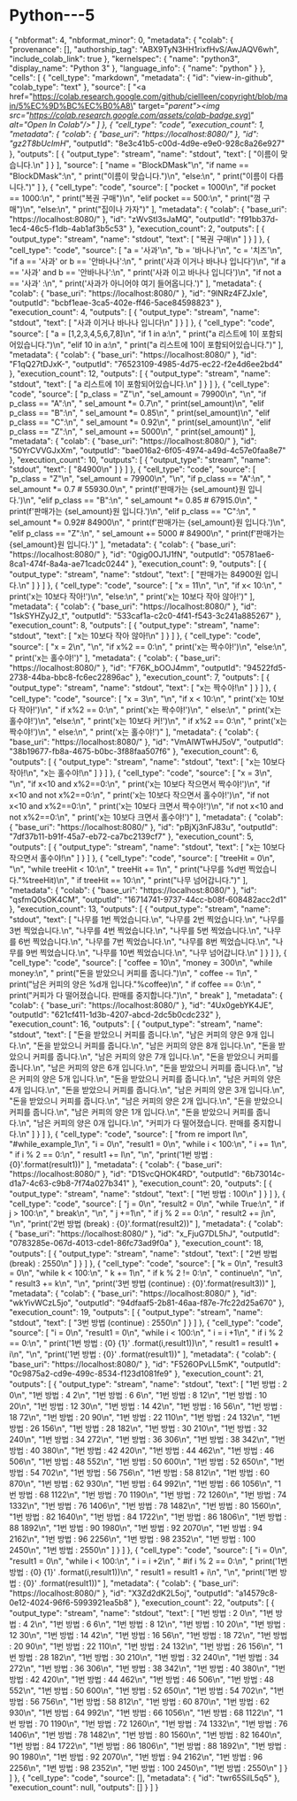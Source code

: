# Python---5

{
  "nbformat": 4,
  "nbformat_minor": 0,
  "metadata": {
    "colab": {
      "provenance": [],
      "authorship_tag": "ABX9TyN3HH1rixfHvS/AwJAQV6wh",
      "include_colab_link": true
    },
    "kernelspec": {
      "name": "python3",
      "display_name": "Python 3"
    },
    "language_info": {
      "name": "python"
    }
  },
  "cells": [
    {
      "cell_type": "markdown",
      "metadata": {
        "id": "view-in-github",
        "colab_type": "text"
      },
      "source": [
        "<a href=\"https://colab.research.google.com/github/ciellleen/copyright/blob/main/5%EC%9D%BC%EC%B0%A8\" target=\"_parent\"><img src=\"https://colab.research.google.com/assets/colab-badge.svg\" alt=\"Open In Colab\"/></a>"
      ]
    },
    {
      "cell_type": "code",
      "execution_count": 1,
      "metadata": {
        "colab": {
          "base_uri": "https://localhost:8080/"
        },
        "id": "gz2T8bUcImH_",
        "outputId": "8e3c41b5-c00d-4d9e-e9e0-928c8a26e927"
      },
      "outputs": [
        {
          "output_type": "stream",
          "name": "stdout",
          "text": [
            "이름이 맞습니다.\n"
          ]
        }
      ],
      "source": [
        "name = \"BlockDMask\"\n",
        "if name == \"BlockDMask\":\n",
        " print(\"이름이 맞습니다.\")\n",
        "else:\n",
        " print(\"이름이 다릅니다.\")"
      ]
    },
    {
      "cell_type": "code",
      "source": [
        "pocket = 1000\n",
        "if pocket == 1000:\n",
        " print(\"복권 구매\")\n",
        "elif pocket == 500:\n",
        " print(\"껌 구매\")\n",
        "else:\n",
        " print(\"집이나 가자\")"
      ],
      "metadata": {
        "colab": {
          "base_uri": "https://localhost:8080/"
        },
        "id": "zWvStI3sJaMQ",
        "outputId": "f91bb37d-1ec4-46c5-f1db-4ab1af3b5c53"
      },
      "execution_count": 2,
      "outputs": [
        {
          "output_type": "stream",
          "name": "stdout",
          "text": [
            "복권 구매\n"
          ]
        }
      ]
    },
    {
      "cell_type": "code",
      "source": [
        "a = '사과'\n",
        "b = '바나나'\n",
        "c = '치즈'\n",
        "if a == '사과' or b == '안바나나':\n",
        "  print('사과 이거나 바나나 입니다')\n",
        "if a == '사과' and b == '안바나나':\n",
        "  print('사과 이고 바나나 입니다')\n",
        "if not a == '사과' :\n",
        "  print('사과가 아니어야 여기 들어옵니다.')"
      ],
      "metadata": {
        "colab": {
          "base_uri": "https://localhost:8080/"
        },
        "id": "9lNRz4FZJxIe",
        "outputId": "bcbf1eae-3ca5-402e-ff46-5ace84598823"
      },
      "execution_count": 4,
      "outputs": [
        {
          "output_type": "stream",
          "name": "stdout",
          "text": [
            "사과 이거나 바나나 입니다\n"
          ]
        }
      ]
    },
    {
      "cell_type": "code",
      "source": [
        "a = [1,2,3,4,5,6,7,8]\n",
        "if 1 in a:\n",
        "  print(\"a 리스트에 1이 포함되어있습니다.\")\n",
        "elif 10 in a:\n",
        "  print(\"a 리스트에 10이 포함되어있습니다.\")"
      ],
      "metadata": {
        "colab": {
          "base_uri": "https://localhost:8080/"
        },
        "id": "F1qQ27tDJxK-",
        "outputId": "76523109-4985-4d75-ec22-f2e4d6ee2bd4"
      },
      "execution_count": 12,
      "outputs": [
        {
          "output_type": "stream",
          "name": "stdout",
          "text": [
            "a 리스트에 1이 포함되어있습니다.\n"
          ]
        }
      ]
    },
    {
      "cell_type": "code",
      "source": [
        "p_class = \"Z\"\n",
        "sel_amount = 79900\n",
        "\n",
        "if p_class == \"A\":\n",
        "  sel_amount *= 0.7\n",
        "  print(sel_amount)\n",
        "elif p_class == \"B\":\n",
        "  sel_amount *= 0.85\n",
        "  print(sel_amount)\n",
        "elif p_class == \"C\":\n",
        "  sel_amount *= 0.92\n",
        "  print(sel_amount)\n",
        "elif p_class == \"Z\":\n",
        "  sel_amount += 5000\n",
        "  print(sel_amount)"
      ],
      "metadata": {
        "colab": {
          "base_uri": "https://localhost:8080/"
        },
        "id": "50YrCVVGJxXm",
        "outputId": "bae016a2-6f05-4974-a49d-4c57e0faa8e7"
      },
      "execution_count": 10,
      "outputs": [
        {
          "output_type": "stream",
          "name": "stdout",
          "text": [
            "84900\n"
          ]
        }
      ]
    },
    {
      "cell_type": "code",
      "source": [
        "p_class = \"Z\"\n",
        "sel_amount = 79900\n",
        "\n",
        "if p_class == \"A\":\n",
        "  sel_amount *= 0.7 # 55930.0\n",
        "  print(f'판매가는 {sel_amount}원 입니다.')\n",
        "elif p_class == \"B\":\n",
        "  sel_amount *= 0.85 # 67915.0\n",
        "  print(f'판매가는 {sel_amount}원 입니다.')\n",
        "elif p_class == \"C\":\n",
        "  sel_amount *= 0.92# 84900\n",
        "  print(f'판매가는 {sel_amount}원 입니다.')\n",
        "elif p_class == \"Z\":\n",
        "  sel_amount += 5000 # 84900\n",
        "  print(f'판매가는 {sel_amount}원 입니다.')"
      ],
      "metadata": {
        "colab": {
          "base_uri": "https://localhost:8080/"
        },
        "id": "0gig0OJ1J1fN",
        "outputId": "05781ae6-8ca1-474f-8a4a-ae71cadc0244"
      },
      "execution_count": 9,
      "outputs": [
        {
          "output_type": "stream",
          "name": "stdout",
          "text": [
            "판매가는 84900원 입니다.\n"
          ]
        }
      ]
    },
    {
      "cell_type": "code",
      "source": [
        "x = 11\n",
        "\n",
        "if x< 10:\n",
        "  print('x는 10보다 작아!')\n",
        "else:\n",
        "  print('x는 10보다 작아 않아!')"
      ],
      "metadata": {
        "colab": {
          "base_uri": "https://localhost:8080/"
        },
        "id": "1skSYHZyJ2_t",
        "outputId": "533caf1a-c2c0-4f41-f543-3c241a885267"
      },
      "execution_count": 8,
      "outputs": [
        {
          "output_type": "stream",
          "name": "stdout",
          "text": [
            "x는 10보다 작아 않아!\n"
          ]
        }
      ]
    },
    {
      "cell_type": "code",
      "source": [
        "x = 2\n",
        "\n",
        "if x%2 == 0:\n",
        "  print('x는 짝수야!')\n",
        "else:\n",
        "  print('x는 홀수야!')"
      ],
      "metadata": {
        "colab": {
          "base_uri": "https://localhost:8080/"
        },
        "id": "F76K_bOOJ4mm",
        "outputId": "94522fd5-2738-44ba-bbc8-fc6ec22896ac"
      },
      "execution_count": 7,
      "outputs": [
        {
          "output_type": "stream",
          "name": "stdout",
          "text": [
            "x는 짝수야!\n"
          ]
        }
      ]
    },
    {
      "cell_type": "code",
      "source": [
        "x = 3\n",
        "\n",
        "if x < 10:\n",
        "  print('x는 10보다 작아!')\n",
        "  if x%2 == 0:\n",
        "    print('x는 짝수야!')\n",
        "  else:\n",
        "    print('x는 홀수야!')\n",
        "else:\n",
        "  print('x는 10보다 커!')\n",
        "  if x%2 == 0:\n",
        "    print('x는 짝수야!')\n",
        "  else:\n",
        "    print('x는 홀수야!')"
      ],
      "metadata": {
        "colab": {
          "base_uri": "https://localhost:8080/"
        },
        "id": "VmAlWTwHJ5oV",
        "outputId": "38b19677-fb8a-4675-b0bc-3f88faa507f6"
      },
      "execution_count": 6,
      "outputs": [
        {
          "output_type": "stream",
          "name": "stdout",
          "text": [
            "x는 10보다 작아!\n",
            "x는 홀수야!\n"
          ]
        }
      ]
    },
    {
      "cell_type": "code",
      "source": [
        "x = 3\n",
        "\n",
        "if x<10 and x%2==0:\n",
        "  print('x는 10보다 작으면서 짝수야!')\n",
        "if x<10 and not x%2==0:\n",
        "  print('x는 10보다 작으면서 홀수야!')\n",
        "if not x<10 and x%2==0:\n",
        "  print('x는 10보다 크면서 짝수야!')\n",
        "if not x<10 and not x%2==0:\n",
        "  print('x는 10보다 크면서 홀수야!')"
      ],
      "metadata": {
        "colab": {
          "base_uri": "https://localhost:8080/"
        },
        "id": "pBjXj3nFJ83u",
        "outputId": "7df37b11-b91f-45a7-eb72-ca7bc2139cf7"
      },
      "execution_count": 5,
      "outputs": [
        {
          "output_type": "stream",
          "name": "stdout",
          "text": [
            "x는 10보다 작으면서 홀수야!\n"
          ]
        }
      ]
    },
    {
      "cell_type": "code",
      "source": [
        "treeHit = 0\n",
        "\n",
        "while treeHit < 10:\n",
        "  treeHit += 1\n",
        "  print(\"나무를 %d번 찍었습니다.\"%treeHit)\n",
        "  if treeHit == 10:\n",
        "    print(\"나무 넘어갑니다.\")"
      ],
      "metadata": {
        "colab": {
          "base_uri": "https://localhost:8080/"
        },
        "id": "qsfmQ0sOK4CM",
        "outputId": "16714741-9737-44cc-b08f-608482acc2d1"
      },
      "execution_count": 13,
      "outputs": [
        {
          "output_type": "stream",
          "name": "stdout",
          "text": [
            "나무를 1번 찍었습니다.\n",
            "나무를 2번 찍었습니다.\n",
            "나무를 3번 찍었습니다.\n",
            "나무를 4번 찍었습니다.\n",
            "나무를 5번 찍었습니다.\n",
            "나무를 6번 찍었습니다.\n",
            "나무를 7번 찍었습니다.\n",
            "나무를 8번 찍었습니다.\n",
            "나무를 9번 찍었습니다.\n",
            "나무를 10번 찍었습니다.\n",
            "나무 넘어갑니다.\n"
          ]
        }
      ]
    },
    {
      "cell_type": "code",
      "source": [
        "coffee = 10\n",
        "money = 300\n",
        "while money:\n",
        "  print(\"돈을 받았으니 커피를 줍니다.\")\n",
        "  coffee -= 1\n",
        "  print(\"남은 커피의 양은 %d개 입니다.\"%coffee)\n",
        "  if coffee == 0:\n",
        "    print(\"커피가 다 떨어졌습니다. 판매를 중지합니다.\")\n",
        "    break"
      ],
      "metadata": {
        "colab": {
          "base_uri": "https://localhost:8080/"
        },
        "id": "4Ux0gebYK4JE",
        "outputId": "621cf411-1d3b-4207-abcd-2dc5b0cdc232"
      },
      "execution_count": 16,
      "outputs": [
        {
          "output_type": "stream",
          "name": "stdout",
          "text": [
            "돈을 받았으니 커피를 줍니다.\n",
            "남은 커피의 양은 9개 입니다.\n",
            "돈을 받았으니 커피를 줍니다.\n",
            "남은 커피의 양은 8개 입니다.\n",
            "돈을 받았으니 커피를 줍니다.\n",
            "남은 커피의 양은 7개 입니다.\n",
            "돈을 받았으니 커피를 줍니다.\n",
            "남은 커피의 양은 6개 입니다.\n",
            "돈을 받았으니 커피를 줍니다.\n",
            "남은 커피의 양은 5개 입니다.\n",
            "돈을 받았으니 커피를 줍니다.\n",
            "남은 커피의 양은 4개 입니다.\n",
            "돈을 받았으니 커피를 줍니다.\n",
            "남은 커피의 양은 3개 입니다.\n",
            "돈을 받았으니 커피를 줍니다.\n",
            "남은 커피의 양은 2개 입니다.\n",
            "돈을 받았으니 커피를 줍니다.\n",
            "남은 커피의 양은 1개 입니다.\n",
            "돈을 받았으니 커피를 줍니다.\n",
            "남은 커피의 양은 0개 입니다.\n",
            "커피가 다 떨어졌습니다. 판매를 중지합니다.\n"
          ]
        }
      ]
    },
    {
      "cell_type": "code",
      "source": [
        "from re import I\n",
        "#while_example_1\n",
        "i = 0\n",
        "result1 = 0\n",
        "while i < 100:\n",
        "  i += 1\n",
        "  if i % 2 == 0:\n",
        "    result1 += I\n",
        "\n",
        "print('1번 방법 : {0}'.format(result1))"
      ],
      "metadata": {
        "colab": {
          "base_uri": "https://localhost:8080/"
        },
        "id": "D1SvcQHOK4RD",
        "outputId": "6b73014c-d1a7-4c63-c9b8-7f74a027b341"
      },
      "execution_count": 20,
      "outputs": [
        {
          "output_type": "stream",
          "name": "stdout",
          "text": [
            "1번 방법 : 100\n"
          ]
        }
      ]
    },
    {
      "cell_type": "code",
      "source": [
        "j = 0\n",
        "result2 = 0\n",
        "while True:\n",
        "  if j > 100:\n",
        "    break\n",
        "\n",
        "  j +=1\n",
        "  if j % 2 == 0:\n",
        "    result2 += j\n",
        "\n",
        "print('2번 방법 (break) : {0}'.format(result2))"
      ],
      "metadata": {
        "colab": {
          "base_uri": "https://localhost:8080/"
        },
        "id": "x_FjuG7DL5hJ",
        "outputId": "0783285e-067d-4013-cde1-86fc73ad9f0a"
      },
      "execution_count": 18,
      "outputs": [
        {
          "output_type": "stream",
          "name": "stdout",
          "text": [
            "2번 방법 (break) : 2550\n"
          ]
        }
      ]
    },
    {
      "cell_type": "code",
      "source": [
        "k = 0\n",
        "result3 = 0\n",
        "while k < 100:\n",
        "  k += 1\n",
        "  if k % 2 != 0:\n",
        "    continue\n",
        "\n",
        "  result3 += k\n",
        "\n",
        "print('3번 방법 (continue) : {0}'.format(result3))"
      ],
      "metadata": {
        "colab": {
          "base_uri": "https://localhost:8080/"
        },
        "id": "wkYivWCzL5jo",
        "outputId": "94dfaaf5-2b81-46aa-f87e-7fc22d25a670"
      },
      "execution_count": 19,
      "outputs": [
        {
          "output_type": "stream",
          "name": "stdout",
          "text": [
            "3번 방법 (continue) : 2550\n"
          ]
        }
      ]
    },
    {
      "cell_type": "code",
      "source": [
        "i = 0\n",
        "result1 = 0\n",
        "while i < 100:\n",
        "    i = i +1\n",
        "    if i % 2 == 0:\n",
        "      print('1번 방법 : {0} {1}' .format(i,result1))\n",
        "      result1 = result1 + i\n",
        "\n",
        "print('1번 방법 : {0}' .format(result1))"
      ],
      "metadata": {
        "colab": {
          "base_uri": "https://localhost:8080/"
        },
        "id": "F526OPvLL5mK",
        "outputId": "0c9875a2-cd9e-499c-8534-f123d1081fe9"
      },
      "execution_count": 21,
      "outputs": [
        {
          "output_type": "stream",
          "name": "stdout",
          "text": [
            "1번 방법 : 2 0\n",
            "1번 방법 : 4 2\n",
            "1번 방법 : 6 6\n",
            "1번 방법 : 8 12\n",
            "1번 방법 : 10 20\n",
            "1번 방법 : 12 30\n",
            "1번 방법 : 14 42\n",
            "1번 방법 : 16 56\n",
            "1번 방법 : 18 72\n",
            "1번 방법 : 20 90\n",
            "1번 방법 : 22 110\n",
            "1번 방법 : 24 132\n",
            "1번 방법 : 26 156\n",
            "1번 방법 : 28 182\n",
            "1번 방법 : 30 210\n",
            "1번 방법 : 32 240\n",
            "1번 방법 : 34 272\n",
            "1번 방법 : 36 306\n",
            "1번 방법 : 38 342\n",
            "1번 방법 : 40 380\n",
            "1번 방법 : 42 420\n",
            "1번 방법 : 44 462\n",
            "1번 방법 : 46 506\n",
            "1번 방법 : 48 552\n",
            "1번 방법 : 50 600\n",
            "1번 방법 : 52 650\n",
            "1번 방법 : 54 702\n",
            "1번 방법 : 56 756\n",
            "1번 방법 : 58 812\n",
            "1번 방법 : 60 870\n",
            "1번 방법 : 62 930\n",
            "1번 방법 : 64 992\n",
            "1번 방법 : 66 1056\n",
            "1번 방법 : 68 1122\n",
            "1번 방법 : 70 1190\n",
            "1번 방법 : 72 1260\n",
            "1번 방법 : 74 1332\n",
            "1번 방법 : 76 1406\n",
            "1번 방법 : 78 1482\n",
            "1번 방법 : 80 1560\n",
            "1번 방법 : 82 1640\n",
            "1번 방법 : 84 1722\n",
            "1번 방법 : 86 1806\n",
            "1번 방법 : 88 1892\n",
            "1번 방법 : 90 1980\n",
            "1번 방법 : 92 2070\n",
            "1번 방법 : 94 2162\n",
            "1번 방법 : 96 2256\n",
            "1번 방법 : 98 2352\n",
            "1번 방법 : 100 2450\n",
            "1번 방법 : 2550\n"
          ]
        }
      ]
    },
    {
      "cell_type": "code",
      "source": [
        "i = 0\n",
        "result1 = 0\n",
        "while i < 100:\n",
        "    i = i +2\n",
        "    #if i % 2 == 0:\n",
        "    print('1번 방법 : {0} {1}' .format(i,result1))\n",
        "    result1 = result1 + i\n",
        "\n",
        "print('1번 방법 : {0}' .format(result1))"
      ],
      "metadata": {
        "colab": {
          "base_uri": "https://localhost:8080/"
        },
        "id": "X3Zd2dK2L5oj",
        "outputId": "a14579c8-0e12-4024-96f6-5993921ea5b8"
      },
      "execution_count": 22,
      "outputs": [
        {
          "output_type": "stream",
          "name": "stdout",
          "text": [
            "1번 방법 : 2 0\n",
            "1번 방법 : 4 2\n",
            "1번 방법 : 6 6\n",
            "1번 방법 : 8 12\n",
            "1번 방법 : 10 20\n",
            "1번 방법 : 12 30\n",
            "1번 방법 : 14 42\n",
            "1번 방법 : 16 56\n",
            "1번 방법 : 18 72\n",
            "1번 방법 : 20 90\n",
            "1번 방법 : 22 110\n",
            "1번 방법 : 24 132\n",
            "1번 방법 : 26 156\n",
            "1번 방법 : 28 182\n",
            "1번 방법 : 30 210\n",
            "1번 방법 : 32 240\n",
            "1번 방법 : 34 272\n",
            "1번 방법 : 36 306\n",
            "1번 방법 : 38 342\n",
            "1번 방법 : 40 380\n",
            "1번 방법 : 42 420\n",
            "1번 방법 : 44 462\n",
            "1번 방법 : 46 506\n",
            "1번 방법 : 48 552\n",
            "1번 방법 : 50 600\n",
            "1번 방법 : 52 650\n",
            "1번 방법 : 54 702\n",
            "1번 방법 : 56 756\n",
            "1번 방법 : 58 812\n",
            "1번 방법 : 60 870\n",
            "1번 방법 : 62 930\n",
            "1번 방법 : 64 992\n",
            "1번 방법 : 66 1056\n",
            "1번 방법 : 68 1122\n",
            "1번 방법 : 70 1190\n",
            "1번 방법 : 72 1260\n",
            "1번 방법 : 74 1332\n",
            "1번 방법 : 76 1406\n",
            "1번 방법 : 78 1482\n",
            "1번 방법 : 80 1560\n",
            "1번 방법 : 82 1640\n",
            "1번 방법 : 84 1722\n",
            "1번 방법 : 86 1806\n",
            "1번 방법 : 88 1892\n",
            "1번 방법 : 90 1980\n",
            "1번 방법 : 92 2070\n",
            "1번 방법 : 94 2162\n",
            "1번 방법 : 96 2256\n",
            "1번 방법 : 98 2352\n",
            "1번 방법 : 100 2450\n",
            "1번 방법 : 2550\n"
          ]
        }
      ]
    },
    {
      "cell_type": "code",
      "source": [],
      "metadata": {
        "id": "twr65SilL5q5"
      },
      "execution_count": null,
      "outputs": []
    }
  ]
}
